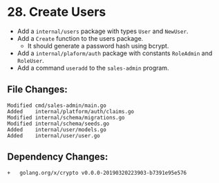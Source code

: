 # 28. Create Users

- Add a `internal/users` package with types `User` and `NewUser`.
- Add a `Create` function to the users package.
  - It should generate a password hash using bcrypt.
- Add a `internal/plaform/auth` package with constants `RoleAdmin` and `RoleUser`.
- Add a command `useradd` to the `sales-admin` program.


## File Changes:

```
Modified cmd/sales-admin/main.go
Added    internal/platform/auth/claims.go
Modified internal/schema/migrations.go
Modified internal/schema/seeds.go
Added    internal/user/models.go
Added    internal/user/user.go
```

## Dependency Changes:

```
+ 	golang.org/x/crypto v0.0.0-20190320223903-b7391e95e576
```